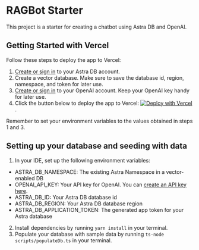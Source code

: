 # RAGBot Starter

This project is a starter for creating a chatbot using Astra DB and OpenAI. 

## Getting Started with Vercel

Follow these steps to deploy the app to Vercel:

1. [Create or sign in](https://astra.datastax.com/register) to your Astra DB account.
2. Create a vector database. Make sure to save the database id, region, namespace, and token for later use.
3. [Create or sign in](https://platform.openai.com/) to your OpenAI account. Keep your OpenAI key handy for later use.
4. Click the button below to deploy the app to Vercel:
[![Deploy with Vercel](https://vercel.com/button)](https://vercel.com/new/clone?repository-url=https://github.com/datastax/astra-db-ts-chatbot-starter&env=ASTRA_DB_NAMESPACE,OPENAI_API_KEY,ASTRA_DB_ID,ASTRA_DB_REGION,ASTRA_DB_APPLICATION_TOKEN).

Remember to set your environment variables to the values obtained in steps 1 and 3.

## Setting up your database and seeding with data

1. In your IDE, set up the following environment variables:

- ASTRA_DB_NAMESPACE: The existing Astra Namespace in a vector-enabled DB
- OPENAI_API_KEY: Your API key for OpenAI. You can [create an API key here](https://platform.openai.com/api-keys).
- ASTRA_DB_ID: Your Astra DB database id
- ASTRA_DB_REGION: Your Astra DB database region
- ASTRA_DB_APPLICATION_TOKEN: The generated app token for your Astra database

2. Install dependencies by running `yarn install` in your terminal.
3. Populate your database with sample data by running `ts-node scripts/populateDb.ts` in your terminal.